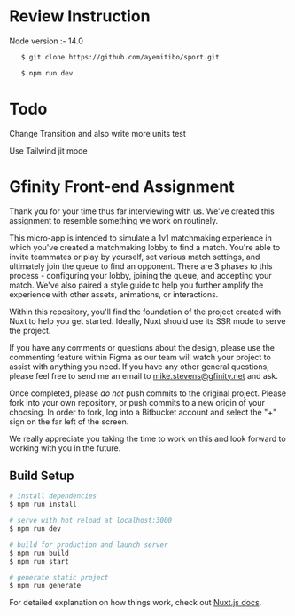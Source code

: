 # Review Instruction

Node version :- 14.0

```bash
   $ git clone https://github.com/ayemitibo/sport.git

   $ npm run dev
```

# Todo

Change Transition and also write more units test

Use Tailwind jit mode



# Gfinity Front-end Assignment

Thank you for your time thus far interviewing with us. We've created this assignment to resemble something we work on routinely.

This micro-app is intended to simulate a 1v1 matchmaking experience in which you've created a matchmaking lobby to find a match.
You're able to invite teammates or play by yourself, set various match settings, and ultimately join the queue to find an opponent.
There are 3 phases to this process - configuring your lobby, joining the queue, and accepting your match. We've also paired a style guide to help you further amplify the experience with other assets, animations, or interactions.

Within this repository, you'll find the foundation of the project created with Nuxt to help you get started. Ideally, Nuxt should use its SSR mode to serve the project.

If you have any comments or questions about the design, please use the commenting feature within Figma as our team will watch your project to assist with anything you need. If you have any other general questions, please feel free to send me an email to mike.stevens@gfinity.net and ask.

Once completed, please _do not_ push commits to the original project. Please fork into your own repository, or push commits to a new origin of your choosing. In order to fork, log into a Bitbucket account and select the "+" sign on the far left of the screen.

We really appreciate you taking the time to work on this and look forward to working with you in the future.

## Build Setup

```bash
# install dependencies
$ npm run install

# serve with hot reload at localhost:3000
$ npm run dev

# build for production and launch server
$ npm run build
$ npm run start

# generate static project
$ npm run generate
```

For detailed explanation on how things work, check out [Nuxt.js docs](https://nuxtjs.org).
